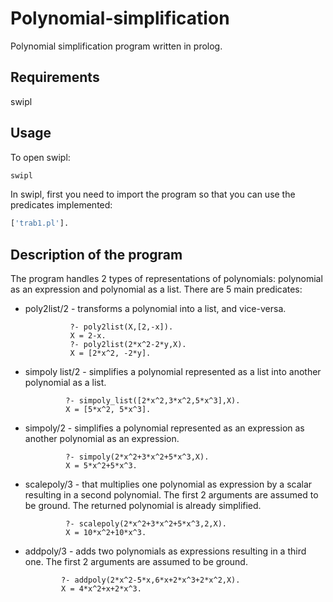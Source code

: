 # Polynomial-simplification

Polynomial simplification program written in prolog.

## Requirements
swipl

## Usage
To open swipl:
```bash
swipl
```

In swipl, first you need to import the program so that you can use the predicates implemented:
```bash
['trab1.pl'].
```

## Description of the program
The program handles 2 types of representations of polynomials: polynomial as an expression and polynomial as a list.
There are 5 main predicates:

   * poly2list/2 - transforms a polynomial into a list, and vice-versa. 
                   
                   ?- poly2list(X,[2,-x]).
                   X = 2-x.
                   ?- poly2list(2*x^2-2*y,X).
                   X = [2*x^2, -2*y].
                   
   * simpoly list/2 -  simplifies a polynomial represented as a list into another polynomial as a list.
   
   
                  ?- simpoly_list([2*x^2,3*x^2,5*x^3],X).
                  X = [5*x^2, 5*x^3].
                  
   * simpoly/2 - simplifies a polynomial represented as an expression as another polynomial as an expression.
   
                  ?- simpoly(2*x^2+3*x^2+5*x^3,X).
                  X = 5*x^2+5*x^3.
                  
   * scalepoly/3 - that multiplies one polynomial as expression by a scalar resulting in a second polynomial. The first 2 arguments are assumed to be ground. The returned polynomial is already simplified.
   
                  ?- scalepoly(2*x^2+3*x^2+5*x^3,2,X).
                  X = 10*x^2+10*x^3.
                  
  * addpoly/3 - adds two polynomials as expressions resulting in a third one. The first 2 arguments are assumed to be ground.
  
                ?- addpoly(2*x^2-5*x,6*x+2*x^3+2*x^2,X).
                X = 4*x^2+x+2*x^3.
   
